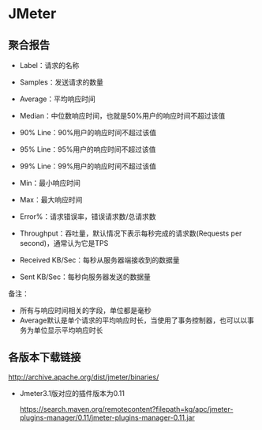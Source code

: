 # JMeter

## 聚合报告

* Label：请求的名称

* Samples：发送请求的数量

* Average：平均响应时间

* Median：中位数响应时间，也就是50%用户的响应时间不超过该值

* 90% Line：90%用户的响应时间不超过该值

* 95% Line：95%用户的响应时间不超过该值

* 99% Line：99%用户的响应时间不超过该值

* Min：最小响应时间

* Max：最大响应时间

* Error%：请求错误率，错误请求数/总请求数

* Throughput：吞吐量，默认情况下表示每秒完成的请求数(Requests per second)，通常认为它是TPS

* Received KB/Sec：每秒从服务器端接收到的数据量

* Sent KB/Sec：每秒向服务器发送的数据量

备注：
* 所有与响应时间相关的字段，单位都是毫秒
* Average默认是单个请求的平均响应时长，当使用了事务控制器，也可以以事务为单位显示平均响应时长

## 各版本下载链接

http://archive.apache.org/dist/jmeter/binaries/



* Jmeter3.1版对应的插件版本为0.11

  https://search.maven.org/remotecontent?filepath=kg/apc/jmeter-plugins-manager/0.11/jmeter-plugins-manager-0.11.jar

